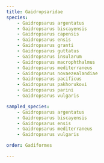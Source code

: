 ```yaml
---
title: Gaidropsaridae
species:
    - Gaidropsarus argentatus
    - Gaidropsarus biscayensis
    - Gaidropsarus capensis
    - Gaidropsarus ensis
    - Gaidropsarus granti
    - Gaidropsarus guttatus
    - Gaidropsarus insularum
    - Gaidropsarus macrophthalmus
    - Gaidropsarus mediterraneus
    - Gaidropsarus novaezealandiae
    - Gaidropsarus pacificus
    - Gaidropsarus pakhorukovi
    - Gaidropsarus parini
    - Gaidropsarus vulgaris

sampled_species:
    - Gaidropsarus argentatus
    - Gaidropsarus biscayensis
    - Gaidropsarus ensis
    - Gaidropsarus mediterraneus
    - Gaidropsarus vulgaris

order: Gadiformes

---
```

